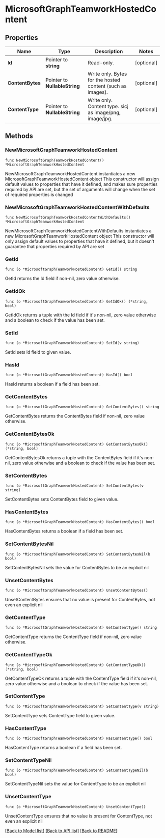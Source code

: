 # MicrosoftGraphTeamworkHostedContent

## Properties

Name | Type | Description | Notes
------------ | ------------- | ------------- | -------------
**Id** | Pointer to **string** | Read-only. | [optional] 
**ContentBytes** | Pointer to **NullableString** | Write only. Bytes for the hosted content (such as images). | [optional] 
**ContentType** | Pointer to **NullableString** | Write only. Content type. sicj as image/png, image/jpg. | [optional] 

## Methods

### NewMicrosoftGraphTeamworkHostedContent

`func NewMicrosoftGraphTeamworkHostedContent() *MicrosoftGraphTeamworkHostedContent`

NewMicrosoftGraphTeamworkHostedContent instantiates a new MicrosoftGraphTeamworkHostedContent object
This constructor will assign default values to properties that have it defined,
and makes sure properties required by API are set, but the set of arguments
will change when the set of required properties is changed

### NewMicrosoftGraphTeamworkHostedContentWithDefaults

`func NewMicrosoftGraphTeamworkHostedContentWithDefaults() *MicrosoftGraphTeamworkHostedContent`

NewMicrosoftGraphTeamworkHostedContentWithDefaults instantiates a new MicrosoftGraphTeamworkHostedContent object
This constructor will only assign default values to properties that have it defined,
but it doesn't guarantee that properties required by API are set

### GetId

`func (o *MicrosoftGraphTeamworkHostedContent) GetId() string`

GetId returns the Id field if non-nil, zero value otherwise.

### GetIdOk

`func (o *MicrosoftGraphTeamworkHostedContent) GetIdOk() (*string, bool)`

GetIdOk returns a tuple with the Id field if it's non-nil, zero value otherwise
and a boolean to check if the value has been set.

### SetId

`func (o *MicrosoftGraphTeamworkHostedContent) SetId(v string)`

SetId sets Id field to given value.

### HasId

`func (o *MicrosoftGraphTeamworkHostedContent) HasId() bool`

HasId returns a boolean if a field has been set.

### GetContentBytes

`func (o *MicrosoftGraphTeamworkHostedContent) GetContentBytes() string`

GetContentBytes returns the ContentBytes field if non-nil, zero value otherwise.

### GetContentBytesOk

`func (o *MicrosoftGraphTeamworkHostedContent) GetContentBytesOk() (*string, bool)`

GetContentBytesOk returns a tuple with the ContentBytes field if it's non-nil, zero value otherwise
and a boolean to check if the value has been set.

### SetContentBytes

`func (o *MicrosoftGraphTeamworkHostedContent) SetContentBytes(v string)`

SetContentBytes sets ContentBytes field to given value.

### HasContentBytes

`func (o *MicrosoftGraphTeamworkHostedContent) HasContentBytes() bool`

HasContentBytes returns a boolean if a field has been set.

### SetContentBytesNil

`func (o *MicrosoftGraphTeamworkHostedContent) SetContentBytesNil(b bool)`

 SetContentBytesNil sets the value for ContentBytes to be an explicit nil

### UnsetContentBytes
`func (o *MicrosoftGraphTeamworkHostedContent) UnsetContentBytes()`

UnsetContentBytes ensures that no value is present for ContentBytes, not even an explicit nil
### GetContentType

`func (o *MicrosoftGraphTeamworkHostedContent) GetContentType() string`

GetContentType returns the ContentType field if non-nil, zero value otherwise.

### GetContentTypeOk

`func (o *MicrosoftGraphTeamworkHostedContent) GetContentTypeOk() (*string, bool)`

GetContentTypeOk returns a tuple with the ContentType field if it's non-nil, zero value otherwise
and a boolean to check if the value has been set.

### SetContentType

`func (o *MicrosoftGraphTeamworkHostedContent) SetContentType(v string)`

SetContentType sets ContentType field to given value.

### HasContentType

`func (o *MicrosoftGraphTeamworkHostedContent) HasContentType() bool`

HasContentType returns a boolean if a field has been set.

### SetContentTypeNil

`func (o *MicrosoftGraphTeamworkHostedContent) SetContentTypeNil(b bool)`

 SetContentTypeNil sets the value for ContentType to be an explicit nil

### UnsetContentType
`func (o *MicrosoftGraphTeamworkHostedContent) UnsetContentType()`

UnsetContentType ensures that no value is present for ContentType, not even an explicit nil

[[Back to Model list]](../README.md#documentation-for-models) [[Back to API list]](../README.md#documentation-for-api-endpoints) [[Back to README]](../README.md)


